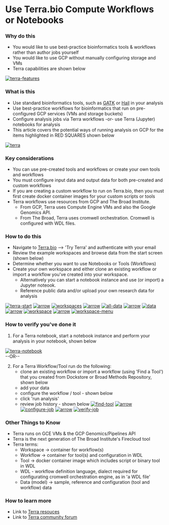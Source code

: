 # Use Terra.bio Compute Workflows or Notebooks


### Why do this

 - You would like to use best-practice bioinformatics tools & workflows rather than author jobs yourself 
 - You would like to use GCP without manually configuring storage and VMs
 - Terra capabilities are shown below 

 [![terra-features](/images/terra-features.png)]()


### What is this
 
 - Use standard bioinformatics tools, such as [GATK](https://software.broadinstitute.org/gatk/) or [Hail](https://hail.is/) in your analysis
 - Use best-practice workflows for bioinformatics that run on pre-configured GCP services (VMs and storage buckets)
 - Configure analysis jobs via Terra workflows -or- use Terra (Jupyter) notebooks for analysis
 - This article covers the potential ways of running analysis on GCP for the items highlighted in RED SQUARES shown below

[![terra](/images/terra.png)]()


### Key considerations
 - You can use pre-created tools and workflows or create your own tools and workflows
 - You must configure input data and output data for both pre-created and custom workflows
 - If you are creating a custom workflow to run on Terra.bio, then you must first create docker container images for your custom scripts or tools
- Terra workflows use resources from GCP and The Broad Institute.  
    - From GCP, Terra uses Compute Engine VMs and also the Google Genomics API. 
    - From The Broad, Terra uses cromwell orchestration.  Cromwell is configured with WDL files.

### How to do this
 - Navigate to [Terra.bio](https://terra.bio/) --> 'Try Terra' and authenticate with your email
 - Review the example workspaces and browse data from the start screen (shown below)
 - Determine whether you want to use Notebooks or Tools (Workflows)
 - Create your own workspace and either clone an existing workflow or import a workflow you've created into your workspace. 
    - Alternatively you can start a notebook instance and use (or import) a Jupyter noteook.
    - Reference public data and/or upload your own research data for analysis

 [![terra-start](/images/terra-start.png)]()
 [![arrow](/images/arrow.png)]()
 [![workspaces](/images/workspaces.png)]()
 [![arrow](/images/arrow.png)]()
 [![all-data](/images/all-data.png)]()
 [![arrow](/images/arrow.png)]()
 [![data](/images/data.png)]()
 [![arrow](/images/arrow.png)]()
 [![workspace](/images/workspace.png)]()
 [![arrow](/images/arrow.png)]()
 [![workspace-menu](/images/workspace-menu.png)]()
 

### How to verify you've done it
 1. For a Terra notebook, start a notebook instance and perform your analysis in your notebook, shown below 
 
    
   [![terra-notebook](/images/terra-notebook.png)]()  
--OR--  

2. For a Terra Workflow/Tool run do the following:
     - clone an existing workflow or import a workflow (using 'Find a Tool') that you created from Dockstore or Broad Methods Repository, shown below
     - add your data
     - configure the workflow / tool - shown below
     - click 'run analysis'
     - review job history - shown below
   [![find-tool](/images/Find-tool.png)]()
   [![arrow](/images/arrow.png)]()
   [![configure-job](/images/configure-job.png)]()
   [![arrow](/images/arrow.png)]()
   [![verify-job](/images/verify-job.png)]()

### Other Things to Know
 - Terra runs on GCE VMs & the GCP Genomics/Pipelines API
 - Terra is the next generation of The Broad Institute's Firecloud tool
 - Terra terms:
    - Workspace -> container for workflow(s)
    - Workflow -> container for tool(s) and configuration in WDL
    - Tool -> docker container image which includes script or binary tool in WDL
    - WDL - workflow definition language, dialect required for configurating cromwell orchestration engine, as in 'a WDL file'
    - Data (model) -> sample, reference and configuration (tool and workflow) data

### How to learn more
 - Link to [Terra resouces](https://support.terra.bio/hc/en-us)
 - Link to [Terra community forum](https://support.terra.bio/hc/en-us/community/topics/360000500432)